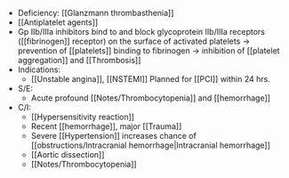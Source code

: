 - Deficiency: [[Glanzmann thrombasthenia]] 
 - [[Antiplatelet agents]] 
 - Gp IIb/IIIa inhibitors bind to and block glycoprotein IIb/IIIa receptors ([[fibrinogen]] receptor) on the surface of activated platelets → prevention of [[platelets]] binding to fibrinogen → inhibition of [[platelet aggregation]] and [[Thrombosis]]
 - Indications:
	 - [[Unstable angina]], [[NSTEMI]] Planned for [[PCI]] within 24 hrs.
- S/E:
	- Acute profound [[Notes/Thrombocytopenia]] and [[hemorrhage]]
- C/I:
	- [[Hypersensitivity reaction]]
	- Recent [[hemorrhage]], major [[Trauma]]
	- Severe [[Hypertension]] increases chance of [[obstructions/Intracranial hemorrhage|Intracranial hemorrhage]] 
	- [[Aortic dissection]]
	- [[Notes/Thrombocytopenia]]
 